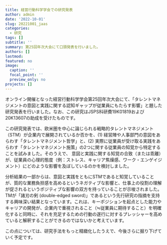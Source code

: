 ```yaml
---
title: 経営行動科学学会での研究発表
author: admin
date: '2022-10-01'
slug: 20221001_jaas
categories:
  - 研究
tags: []
subtitle: ''
summary: 第25回年次大会にて口頭発表を行いました。
authors: []
lastmod: 
featured: no
image:
  caption: ''
  focal_point: ''
  preview_only: no
projects: []
---
```


オンライン開催となった経営行動科学学会第25回年次大会にて、「タレントマネジメントの意図と実践に関する認知ギャップが従業員にもたらす影響」と題した研究発表を行いました。なお、この研究はJSPS科研費19K01819および20K13607の助成を受けたものです。

この研究発表では、欧米圏を中心に論じられる戦略的タレントマネジメント（STM）が企業内で展開されているか否かを、(1) 経営陣や人事部門の意図をあらわす「タレントマネジメント哲学」と、(2) 実際に従業員が受け取る実践をあらわす「タレントマネジメント施策」の2つに関する従業員の知覚から特定することを試みました。そのうえで、
意図と実践に関する知覚の合致（または乖離）が、従業員の心理的態度（例：ストレス、キャリア焦燥感、ワーク・エンゲイジメント）にどのような影響を及ぼしているのかを検討しました。

分析結果の一部からは、意図と実践をともにSTMであると知覚していることが、質的な業務負担感を高めるというネガティブな影響と、仕事上の役割の理解が促されるというポジティブな影響の双方を持っていることが示唆されました。TMが「諸刃の剣 (double-edged sword)」であるという先行研究の指摘を支持する興味深い結果となっています。これは、キーポジションを起点とした能力やキャリアの開発が、企業内で重視されること（≒従業員に期待すること）を明確化すると同時に、それを充足するための行動の遂行に対するプレッシャーを高めていると解釈することができるのではないかと考えています。

この点については、研究手法をもっと精緻化したうえで、今後さらに掘り下げていく予定です。